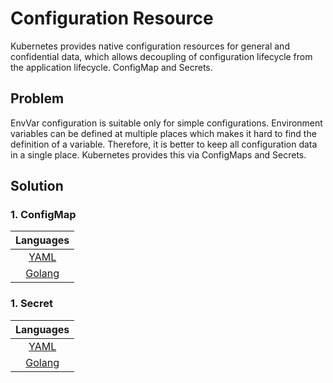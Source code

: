 # Configuration Resource

Kubernetes provides native configuration resources for general and confidential data, which allows decoupling of configuration lifecycle from the application lifecycle. ConfigMap and Secrets.

## Problem

EnvVar configuration is suitable only for simple configurations. Environment variables can be defined at multiple places which makes it hard to find the definition of a variable. Therefore, it is better to keep all configuration data in a single place. Kubernetes provides this via ConfigMaps and Secrets.

## Solution

### 1. ConfigMap

| Languages |
|:-:|
| [YAML](./configMap.yaml) |
| [Golang](./configMap.go) |

### 1. Secret

| Languages |
|:-:|
| [YAML](./secret.yaml) |
| [Golang](./secret.go) |
